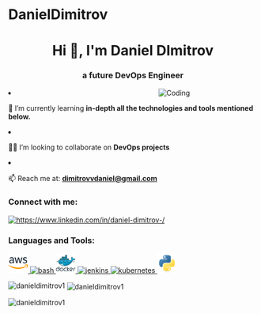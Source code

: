 # DanielDimitrov
<h1 align="center">Hi 👋, I'm Daniel DImitrov</h1>
<h3 align="center">a future DevOps Engineer</h3>
<img align="right" alt="Coding" width="200" src="https://cdn.educba.com/academy/wp-content/uploads/2019/11/DevOps-Engineer.jpg"
 
- 🌱 I’m currently learning **in-depth all the technologies and tools mentioned below.**

- 👨‍💻 I’m looking to collaborate on **DevOps projects**

- 📫 Reach me at: **dimitrovvdaniel@gmail.com**

<h3 align="left">Connect with me:</h3>
<p align="left">
<a href="https://linkedin.com/in/https://www.linkedin.com/in/daniel-dimitrov-/" target="blank"><img align="center" src="https://raw.githubusercontent.com/rahuldkjain/github-profile-readme-generator/master/src/images/icons/Social/linked-in-alt.svg" alt="https://www.linkedin.com/in/daniel-dimitrov-/" height="30" width="40" /></a>
</p>

<h3 align="left">Languages and Tools:</h3>
<p align="left"> <a href="https://aws.amazon.com" target="_blank" rel="noreferrer"> <img src="https://raw.githubusercontent.com/devicons/devicon/master/icons/amazonwebservices/amazonwebservices-original-wordmark.svg" alt="aws" width="40" height="40"/> </a> <a href="https://www.gnu.org/software/bash/" target="_blank" rel="noreferrer"> <img src="https://www.vectorlogo.zone/logos/gnu_bash/gnu_bash-icon.svg" alt="bash" width="40" height="40"/> </a> <a href="https://www.docker.com/" target="_blank" rel="noreferrer"> <img src="https://raw.githubusercontent.com/devicons/devicon/master/icons/docker/docker-original-wordmark.svg" alt="docker" width="40" height="40"/> </a> <a href="https://www.jenkins.io" target="_blank" rel="noreferrer"> <img src="https://www.vectorlogo.zone/logos/jenkins/jenkins-icon.svg" alt="jenkins" width="40" height="40"/> </a> <a href="https://kubernetes.io" target="_blank" rel="noreferrer"> <img src="https://www.vectorlogo.zone/logos/kubernetes/kubernetes-icon.svg" alt="kubernetes" width="40" height="40"/> </a> <a href="https://www.python.org" target="_blank" rel="noreferrer"> <img src="https://raw.githubusercontent.com/devicons/devicon/master/icons/python/python-original.svg" alt="python" width="40" height="40"/> </a> </p>

<p><img align="left" src="https://github-readme-stats.vercel.app/api/top-langs?username=danieldimitrov1&show_icons=true&locale=en&layout=compact" alt="danieldimitrov1" /></p>

<p>&nbsp;<img align="center" src="https://github-readme-stats.vercel.app/api?username=danieldimitrov1&show_icons=true&locale=en" alt="danieldimitrov1" /></p>

<p><img align="center" src="https://github-readme-streak-stats.herokuapp.com/?user=danieldimitrov1&" alt="danieldimitrov1" /></p>
